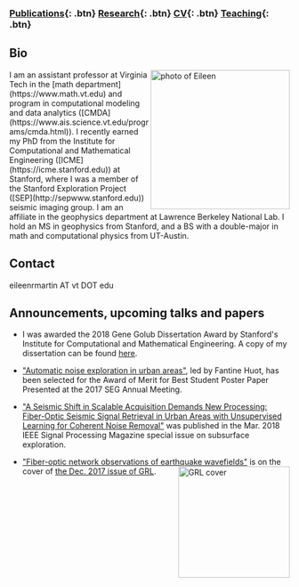 ### [Publications](/publications){: .btn}     [Research](/research){: .btn}      [CV](/docs/ermartin_CV.pdf){: .btn}       [Teaching](/teaching){: .btn}

## Bio

<img src="https://eileenrmartin.github.io/img/eileen.jpg" alt="photo of Eileen" align="right" style="width: 250px;"/>
I am an assistant professor at Virginia Tech in the [math department](https://www.math.vt.edu) and program in computational modeling and data analytics ([CMDA](https://www.ais.science.vt.edu/programs/cmda.html)). I recently earned my PhD from the Institute for Computational and Mathematical Engineering ([ICME](https://icme.stanford.edu)) at Stanford, where I was a member of the Stanford Exploration Project ([SEP](http://sepwww.stanford.edu)) seismic imaging group. I am an affiliate in the geophysics department at Lawrence Berkeley National Lab. I hold an MS in geophysics from Stanford, and a BS with a double-major in math and computational physics from UT-Austin.  

## Contact

eileenrmartin AT vt DOT edu


## Announcements, upcoming talks and papers


* I was awarded the 2018 Gene Golub Dissertation Award by Stanford's Institute for Computational and Mathematical Engineering. A copy of my dissertation can be found [here](http://sepwww.stanford.edu/data/media/public/docs/sep173/dissertation.pdf). 

* ["Automatic noise exploration in urban areas"](https://library.seg.org/doi/abs/10.1190/segam2017-17774369.1), led by Fantine Huot, has been selected for the Award of Merit for Best Student Poster Paper Presented at the 2017 SEG Annual Meeting. 

* ["A Seismic Shift in Scalable Acquisition Demands New Processing: Fiber-Optic Seismic Signal Retrieval in Urban Areas with Unsupervised Learning for Coherent Noise Removal"](http://ieeexplore.ieee.org/document/8310692/) was published in the Mar. 2018 IEEE Signal Processing Magazine special issue on subsurface exploration. 

* ["Fiber-optic network observations of earthquake wavefields"](http://onlinelibrary.wiley.com/doi/10.1002/2017GL075722/full) is on the cover of [the Dec. 2017 issue of GRL](http://agupubs.onlinelibrary.wiley.com/hub/issue/10.1002/grl.v44.23/). <img src="https://eileenrmartin.github.io/img/GRL-cover-Dec2017.jpg" alt="GRL cover" align="right" style="width: 200px;"/>
